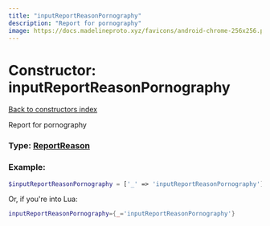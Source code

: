 ```yaml
---
title: "inputReportReasonPornography"
description: "Report for pornography"
image: https://docs.madelineproto.xyz/favicons/android-chrome-256x256.png
---
```

# Constructor: inputReportReasonPornography  
[Back to constructors index](index.md)



Report for pornography




### Type: [ReportReason](../types/ReportReason.md)


### Example:

```php
$inputReportReasonPornography = ['_' => 'inputReportReasonPornography'];
```  


Or, if you're into Lua:

```lua
inputReportReasonPornography={_='inputReportReasonPornography'}

```


